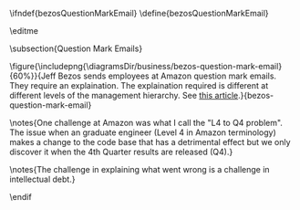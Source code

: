 \ifndef{bezosQuestionMarkEmail}
\define{bezosQuestionMarkEmail}

\editme

\subsection{Question Mark Emails}

\figure{\includepng{\diagramsDir/business/bezos-question-mark-email}{60%}}{Jeff Bezos sends employees at Amazon question mark emails. They require an explaination. The explaination required is different at different levels of the management hierarchy. See [this article](https://www.inc.com/business-insider/amazon-founder-ceo-jeff-bezos-customer-emails-forward-managers-fix-issues.html).}{bezos-question-mark-email}

\notes{One challenge at Amazon was what I call the "L4 to Q4 problem". The issue when an graduate engineer (Level 4 in Amazon terminology) makes a change to the code base that has a detrimental effect but we only discover it when the 4th Quarter results are released (Q4).}

\notes{The challenge in explaining what went wrong is a challenge in intellectual debt.}

\endif
